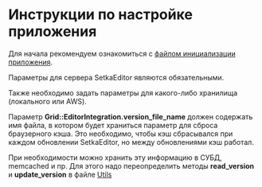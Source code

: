 Инструкции по настройке приложения
==================================

Для начала рекомендуем ознакомиться с [файлом инициализации приложения](spec/test_app/config/initializers/grid_editor_integration.rb).

Параметры для сервера SetkaEditor являются обязательными.

Также необходимо задать параметры для какого-либо хранилища (локального или AWS).

Параметр **Grid::EditorIntegration.version_file_name** должен содержать имя файла, в котором будет храниться параметр для сброса браузерного кэша.
Это необходимо, чтобы кэш сбрасывался при каждом обновлении SetkaEditor, но между обновлениями кэш работал.

При необходимости можно хранить эту информацию в СУБД, memcached и пр. Для этого надо переопределить методы **read_version** и **update_version** в файле [Utils](lib/grid/editor_integration/utils.rb)
